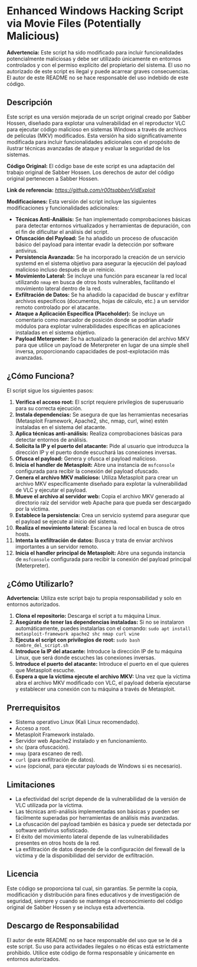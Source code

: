 # Enhanced Windows Hacking Script via Movie Files (Potentially Malicious)

**Advertencia:** Este script ha sido modificado para incluir funcionalidades potencialmente maliciosas y debe ser utilizado únicamente en entornos controlados y con el permiso explícito del propietario del sistema. El uso no autorizado de este script es ilegal y puede acarrear graves consecuencias. El autor de este README no se hace responsable del uso indebido de este código.

## Descripción

Este script es una versión mejorada de un script original creado por Sabber Hossen, diseñado para explotar una vulnerabilidad en el reproductor VLC para ejecutar código malicioso en sistemas Windows a través de archivos de películas (MKV) modificados. Esta versión ha sido significativamente modificada para incluir funcionalidades adicionales con el propósito de ilustrar técnicas avanzadas de ataque y evaluar la seguridad de los sistemas.

**Código Original:** El código base de este script es una adaptación del trabajo original de Sabber Hossen. Los derechos de autor del código original pertenecen a Sabber Hossen.

**Link de referencia:** *https://github.com/r00tsabber/VidExploit*

**Modificaciones:** Esta versión del script incluye las siguientes modificaciones y funcionalidades adicionales:

*   **Técnicas Anti-Análisis:** Se han implementado comprobaciones básicas para detectar entornos virtualizados y herramientas de depuración, con el fin de dificultar el análisis del script.
*   **Ofuscación del Payload:** Se ha añadido un proceso de ofuscación básico del payload para intentar evadir la detección por software antivirus.
*   **Persistencia Avanzada:** Se ha incorporado la creación de un servicio systemd en el sistema objetivo para asegurar la ejecución del payload malicioso incluso después de un reinicio.
*   **Movimiento Lateral:** Se incluye una función para escanear la red local utilizando `nmap` en busca de otros hosts vulnerables, facilitando el movimiento lateral dentro de la red.
*   **Exfiltración de Datos:** Se ha añadido la capacidad de buscar y exfiltrar archivos específicos (documentos, hojas de cálculo, etc.) a un servidor remoto controlado por el atacante.
*   **Ataque a Aplicación Específica (Placeholder):** Se incluye un comentario como marcador de posición donde se podrían añadir módulos para explotar vulnerabilidades específicas en aplicaciones instaladas en el sistema objetivo.
*   **Payload Meterpreter:** Se ha actualizado la generación del archivo MKV para que utilice un payload de Meterpreter en lugar de una simple shell inversa, proporcionando capacidades de post-explotación más avanzadas.

## ¿Cómo Funciona?

El script sigue los siguientes pasos:

1. **Verifica el acceso root:** El script requiere privilegios de superusuario para su correcta ejecución.
2. **Instala dependencias:** Se asegura de que las herramientas necesarias (Metasploit Framework, Apache2, shc, nmap, curl, wine) estén instaladas en el sistema del atacante.
3. **Aplica técnicas anti-análisis:**  Realiza comprobaciones básicas para detectar entornos de análisis.
4. **Solicita la IP y el puerto del atacante:** Pide al usuario que introduzca la dirección IP y el puerto donde escuchará las conexiones inversas.
5. **Ofusca el payload:**  Genera y ofusca el payload malicioso.
6. **Inicia el handler de Metasploit:** Abre una instancia de `msfconsole` configurada para recibir la conexión del payload ofuscado.
7. **Genera el archivo MKV malicioso:** Utiliza Metasploit para crear un archivo MKV específicamente diseñado para explotar la vulnerabilidad de VLC y ejecutar el payload.
8. **Mueve el archivo al servidor web:** Copia el archivo MKV generado al directorio raíz del servidor web Apache para que pueda ser descargado por la víctima.
9. **Establece la persistencia:** Crea un servicio systemd para asegurar que el payload se ejecute al inicio del sistema.
10. **Realiza el movimiento lateral:**  Escanea la red local en busca de otros hosts.
11. **Intenta la exfiltración de datos:** Busca y trata de enviar archivos importantes a un servidor remoto.
12. **Inicia el handler principal de Metasploit:** Abre una segunda instancia de `msfconsole` configurada para recibir la conexión del payload principal (Meterpreter).

## ¿Cómo Utilizarlo?

**Advertencia:** Utiliza este script bajo tu propia responsabilidad y solo en entornos autorizados.

1. **Clona el repositorio:** Descarga el script a tu máquina Linux.
2. **Asegúrate de tener las dependencias instaladas:**  Si no se instalaron automáticamente, puedes instalarlas con el comando: `sudo apt install metasploit-framework apache2 shc nmap curl wine`
3. **Ejecuta el script con privilegios de root:**  `sudo bash nombre_del_script.sh`
4. **Introduce la IP del atacante:**  Introduce la dirección IP de tu máquina Linux, que será donde escuches las conexiones inversas.
5. **Introduce el puerto del atacante:**  Introduce el puerto en el que quieres que Metasploit escuche.
6. **Espera a que la víctima ejecute el archivo MKV:** Una vez que la víctima abra el archivo MKV modificado con VLC, el payload debería ejecutarse y establecer una conexión con tu máquina a través de Metasploit.

## Prerrequisitos

*   Sistema operativo Linux (Kali Linux recomendado).
*   Acceso a root.
*   Metasploit Framework instalado.
*   Servidor web Apache2 instalado y en funcionamiento.
*   `shc` (para ofuscación).
*   `nmap` (para escaneo de red).
*   `curl` (para exfiltración de datos).
*   `wine` (opcional, para ejecutar payloads de Windows si es necesario).

## Limitaciones

*   La efectividad del script depende de la vulnerabilidad de la versión de VLC utilizada por la víctima.
*   Las técnicas anti-análisis implementadas son básicas y pueden ser fácilmente superadas por herramientas de análisis más avanzadas.
*   La ofuscación del payload también es básica y puede ser detectada por software antivirus sofisticado.
*   El éxito del movimiento lateral depende de las vulnerabilidades presentes en otros hosts de la red.
*   La exfiltración de datos depende de la configuración del firewall de la víctima y de la disponibilidad del servidor de exfiltración.

## Licencia

Este código se proporciona tal cual, sin garantías. Se permite la copia, modificación y distribución para fines educativos y de investigación de seguridad, siempre y cuando se mantenga el reconocimiento del código original de Sabber Hossen y se incluya esta advertencia.

## Descargo de Responsabilidad

El autor de este README no se hace responsable del uso que se le dé a este script. Su uso para actividades ilegales o no éticas está estrictamente prohibido. Utilice este código de forma responsable y únicamente en entornos autorizados.
